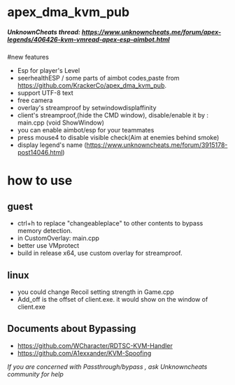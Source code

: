 #  apex_dma_kvm_pub
#####  UnknownCheats thread: https://www.unknowncheats.me/forum/apex-legends/406426-kvm-vmread-apex-esp-aimbot.html
#new features

-  Esp for player's Level
-  seerhealthESP / some parts of aimbot codes,paste from https://github.com/KrackerCo/apex_dma_kvm_pub.
-  support UTF-8 text
-  free camera
-  overlay's streamproof by setwindowdisplaffinity
-  client's streamproof,(hide the CMD window), disable/enable it by : main.cpp (void ShowWindow)
-  you can enable aimbot/esp for your teammates
-  press mouse4 to disable visible check(Aim at enemies behind smoke)
-  display legend's name (https://www.unknowncheats.me/forum/3915178-post14046.html)
# how to use
## guest
-  ctrl+h to replace "changeableplace" to other contents to bypass memory detection.
-  in CustomOverlay: main.cpp
-  better use VMprotect
-  build in release x64, use custom overlay for streamproof.
## linux
 -  you could change Recoil setting strength in Game.cpp
 -  Add_off is the offset of client.exe. it would show on the window of client.exe
## Documents about Bypassing
 - https://github.com/WCharacter/RDTSC-KVM-Handler
 - https://github.com/A1exxander/KVM-Spoofing

*If you are concerned with Passthrough/bypass , ask Unknowncheats community for help*
